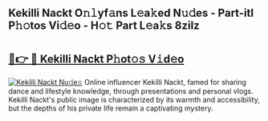 ## Kekilli Nackt O𝚗𝚕yf𝚊ns L𝚎a𝚔ed N𝚞𝚍es - Part-itI P𝚑𝚘tos Vi𝚍𝚎o - H𝚘𝚝 Part L𝚎a𝚔s 8ziIz

# <h2><a href="http://kf2c9um.oniu.top/?m=Kekilli+Nackt">🔗👉 🔴 Kekilli Nackt P𝚑ot𝚘𝚜 V𝚒d𝚎o</a></h2>

[![Kekilli Nackt Nu𝚍e𝚜](https://i.imgur.com/0qMVB7G.gif)](http://kf2c9um.oniu.top/?m=Kekilli+Nackt)
Online influencer Kekilli Nackt, famed for sharing dance and lifestyle knowledge, through presentations and personal vlogs. Kekilli Nackt's public image is characterized by its warmth and accessibility, but the depths of his private life remain a captivating mystery.  
